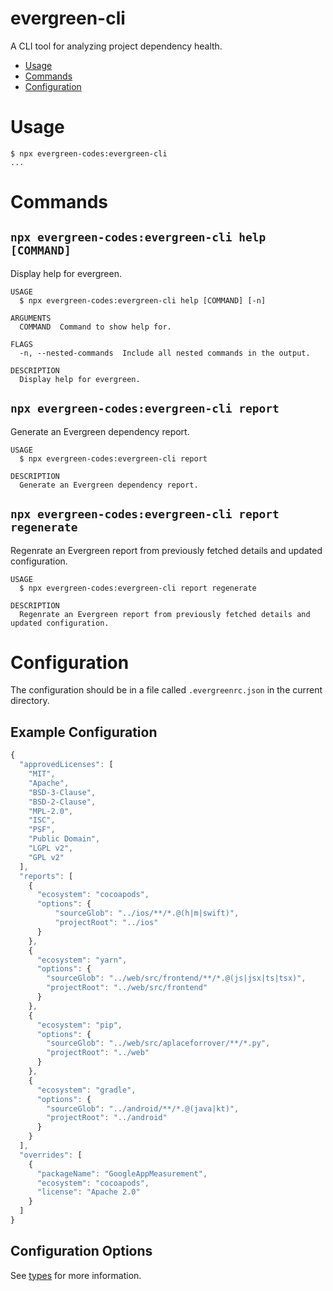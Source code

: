 evergreen-cli
=================

A CLI tool for analyzing project dependency health.

<!-- toc -->
* [Usage](#usage)
* [Commands](#commands)
* [Configuration](#configuration)
<!-- tocstop -->
# Usage

```sh-session
$ npx evergreen-codes:evergreen-cli
...
```

# Commands

## `npx evergreen-codes:evergreen-cli help [COMMAND]`

Display help for evergreen.

```
USAGE
  $ npx evergreen-codes:evergreen-cli help [COMMAND] [-n]

ARGUMENTS
  COMMAND  Command to show help for.

FLAGS
  -n, --nested-commands  Include all nested commands in the output.

DESCRIPTION
  Display help for evergreen.
```

## `npx evergreen-codes:evergreen-cli report`

Generate an Evergreen dependency report.

```
USAGE
  $ npx evergreen-codes:evergreen-cli report

DESCRIPTION
  Generate an Evergreen dependency report.
```

## `npx evergreen-codes:evergreen-cli report regenerate`

Regenrate an Evergreen report from previously fetched details and updated configuration.

```
USAGE
  $ npx evergreen-codes:evergreen-cli report regenerate

DESCRIPTION
  Regenrate an Evergreen report from previously fetched details and updated configuration.
```

# Configuration

The configuration should be in a file called `.evergreenrc.json` in the current directory.

## Example Configuration

```typescript
{
  "approvedLicenses": [ 
    "MIT",
    "Apache",
    "BSD-3-Clause",
    "BSD-2-Clause",
    "MPL-2.0",
    "ISC",
    "PSF",
    "Public Domain",
    "LGPL v2",
    "GPL v2"
  ],
  "reports": [
    {
      "ecosystem": "cocoapods",
      "options": {
          "sourceGlob": "../ios/**/*.@(h|m|swift)",
          "projectRoot": "../ios"
      }
    },
    {
      "ecosystem": "yarn",
      "options": {
        "sourceGlob": "../web/src/frontend/**/*.@(js|jsx|ts|tsx)",
        "projectRoot": "../web/src/frontend"
      }
    },
    {
      "ecosystem": "pip",
      "options": {
        "sourceGlob": "../web/src/aplaceforrover/**/*.py",
        "projectRoot": "../web"
      }
    },
    {
      "ecosystem": "gradle",
      "options": {
        "sourceGlob": "../android/**/*.@(java|kt)",
        "projectRoot": "../android"
      }
    }
  ],
  "overrides": [
    {
      "packageName": "GoogleAppMeasurement",
      "ecosystem": "cocoapods",
      "license": "Apache 2.0"
    }
  ]
}
```

## Configuration Options

See [types](./src/types.ts) for more information.
